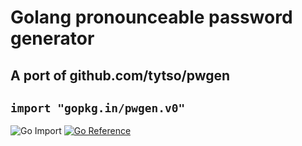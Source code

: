 # Golang pronounceable password generator

## A port of github.com/tytso/pwgen

## `import "gopkg.in/pwgen.v0"`

![Go Import](https://img.shields.io/badge/import-gopkg.in/pwgen.v0-9cf?logo=go&style=for-the-badge)
[![Go Reference](https://img.shields.io/badge/reference-go.dev-007d9c?logo=go&style=for-the-badge)](https://pkg.go.dev/gopkg.in/pwgen.v0)
